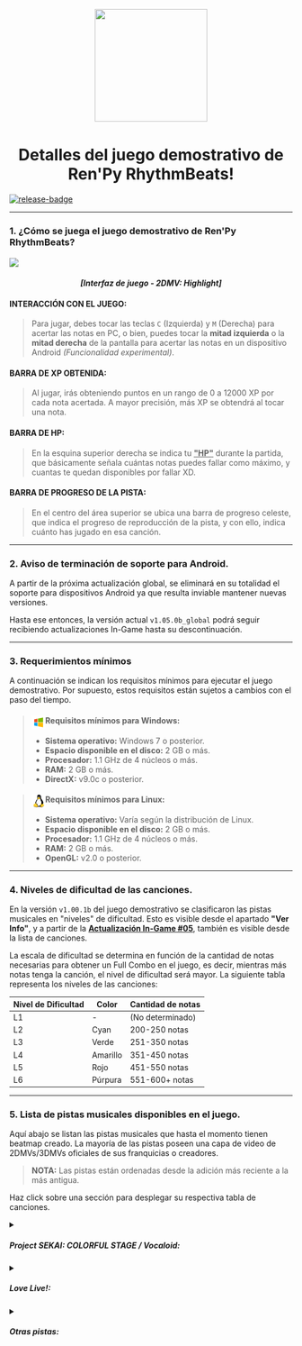 [release]: https://github.com/CharlieFuu69/RenPy_RhythmBeats/releases
[release-badge]: https://img.shields.io/github/v/release/CharlieFuu69/RenPy_RhythmBeats?style=for-the-badge&logo=github

<p align="center">
  <img width="200" height="200" src="https://user-images.githubusercontent.com/77955772/208582867-fe267999-3f6c-448f-ae78-26b14ced10ac.png">
</p>

<h1 align="center"> Detalles del juego demostrativo de Ren'Py RhythmBeats! </h1>

[![release-badge]][release]

---
<h3 id="how-to-play"> 1. ¿Cómo se juega el juego demostrativo de Ren'Py RhythmBeats? </h3>

<img align="center" src="https://user-images.githubusercontent.com/77955772/227761433-b2e86077-3b0d-4d23-b30e-1886c580fcc5.png"></img>
<h4 align = "center"> <i>[Interfaz de juego - 2DMV: Highlight]</i> </h4>

#### INTERACCIÓN CON EL JUEGO:
> Para jugar, debes tocar las teclas `C` (Izquierda) y `M` (Derecha) para acertar las notas en PC, o bien, puedes tocar la **mitad izquierda** o la **mitad derecha** de la pantalla para acertar las notas en un dispositivo Android _(Funcionalidad experimental)_.

#### BARRA DE XP OBTENIDA:
> Al jugar, irás obteniendo puntos en un rango de 0 a 12000 XP por cada nota acertada. A mayor precisión, más XP se obtendrá al tocar una nota.

#### BARRA DE HP:
> En la esquina superior derecha se indica tu <ins>**"HP"**</ins> durante la partida, que básicamente señala cuántas notas puedes fallar como máximo, y cuantas te quedan disponibles por fallar XD.

#### BARRA DE PROGRESO DE LA PISTA:
> En el centro del área superior se ubica una barra de progreso celeste, que indica el progreso de reproducción de la pista, y con ello, indica cuánto has jugado en esa canción.

---

<h3 id="rbs-in-linux"> 2. Aviso de terminación de soporte para Android. </h3>

A partir de la próxima actualización global, se eliminará en su totalidad el soporte para dispositivos Android ya que resulta inviable mantener nuevas versiones.

Hasta ese entonces, la versión actual `v1.05.0b_global` podrá seguir recibiendo actualizaciones In-Game hasta su descontinuación.

---

<h3 id="requirements"> 3. Requerimientos mínimos </h3>

A continuación se indican los requisitos mínimos para ejecutar el juego demostrativo. Por supuesto, estos requisitos están sujetos a cambios con el paso del tiempo.

><p align="left">
>    <img align="left" width="24" height="24" src="icons/windows.png"/>
>    <h4>Requisitos mínimos para Windows:</h4>
> </p>
> 
> * **Sistema operativo:** Windows 7 o posterior.
> * **Espacio disponible en el disco:** 2 GB o más.
> * **Procesador:** 1.1 GHz de 4 núcleos o más.
> * **RAM:** 2 GB o más.
> * **DirectX:** v9.0c o posterior.

><p align="left">
>    <img align="left" width="24" height="24" src="icons/linux.png"/>
>    <h4>Requisitos mínimos para Linux:</h4>
> </p>
> 
> * **Sistema operativo:** Varía según la distribución de Linux.
> * **Espacio disponible en el disco:** 2 GB o más.
> * **Procesador:** 1.1 GHz de 4 núcleos o más.
> * **RAM:** 2 GB o más.
> * **OpenGL:** v2.0 o posterior.

---

<h3 id="song-difficult-list"> 4. Niveles de dificultad de las canciones. </h3>

En la versión `v1.00.1b` del juego demostrativo se clasificaron las pistas musicales en "niveles" de dificultad. Esto es visible desde el apartado **"Ver Info"**, y a partir de la **[Actualización In-Game #05](https://github.com/CharlieFuu69/RenPy_RhythmBeats/releases/tag/v1.00.1b_upd05)**, también es visible desde la lista de canciones.

La escala de dificultad se determina en función de la cantidad de notas necesarias para obtener un Full Combo en el juego, es decir, mientras más notas tenga la canción, el nivel de dificultad será mayor. La siguiente tabla representa los niveles de las canciones:

| Nivel de Dificultad | Color    | Cantidad de notas |
|---|---|---|
| L1                  | -        | (No determinado)  |
| L2                  | Cyan     | 200-250 notas     |
| L3                  | Verde    | 251-350 notas     |
| L4                  | Amarillo | 351-450 notas     |
| L5                  | Rojo     | 451-550 notas     |
| L6                  | Púrpura  | 551-600+ notas     |

---

<h3 id="song-list"> 5. Lista de pistas musicales disponibles en el juego. </h3>

Aquí abajo se listan las pistas musicales que hasta el momento tienen beatmap creado. La mayoría de las pistas poseen una capa de video de 2DMVs/3DMVs oficiales de sus franquicias o creadores.

> **NOTA:** Las pistas están ordenadas desde la adición más reciente a la más antigua.

Haz click sobre una sección para desplegar su respectiva tabla de canciones.

<details>
  <summary><h5>Project SEKAI: COLORFUL STAGE / Vocaloid:</h5></summary>
<br>

| Pistas musicales               | Artistas/Unidad                        | BPM | Dificultad | Full Combo | MV                                       |
|---|---|---|---|---|---|
| Last Score                     | Hatsune Miku                           | 134 | L6         | 658 notas  | No añadido                               |
| Teo                            | Leo/need                               | 185 | L5         | 507 notas  | 3DMV: "Project SEKAI: COLORFUL STAGE!"   |
| Stella                         | Leo/need                               | 197 | L5         | 509 notas  | 3DMV: "Project SEKAI: COLORFUL STAGE!"   |
| STAGE OF SEKAI                 | Leo/need × Kagamine Len                | 190 | L5         | 473 notas  | 3DMV: "Project SEKAI: COLORFUL STAGE!"   |
| Brand New Day                  | irucaice Ft. Hatsune Miku              | 185 | L6         | 608 notas  | No añadido                               |
| Sweet Magic                    | Wonderlands × Showtime                 | 123 | L5         | 540 notas  | 3DMV: "Project SEKAI: COLORFUL STAGE!"   |
| Happy Synthesizer (SEKAI Ver.) | MORE MORE JUMP!                        | 127 | L6         | 578 notas  | 3DMV: "Project SEKAI: COLORFUL STAGE!"   |
| Greenlights Serenade           | Hatsune Miku                           | 200 | L4         | 443 notas  | No añadido                               |
| Angel's Clover                 | MORE MORE JUMP!                        | 193 | L4         | 437 notas  | 3DMV: "Project SEKAI: COLORFUL STAGE!"   |
| Hand in Hand                   | Hatsune Miku / Kz                      | 128 | L4         | 381 notas  | No añadido                               |
| Gunjou Sanka (SEKAI Ver.)      | Hatsune Miku, Ichika Hoshino... (4 más)| 168 | L3         | 307 notas  | 3DMV: "Project SEKAI: COLORFUL STAGE!"   |
| Highlight                      | Kira Ft. Hatsune Miku                  | 130 | L3         | 253 notas  | MV: Ekkoberry, riguruma (MIKU EXPO 2021) |
</details>


<details>
  <summary><h5>Love Live!:</h5></summary>
<br>

| Pistas musicales               | Artistas/Unidad                             | BPM | Dificultad | Full Combo | MV                                 |
|---|---|---|---|---|---|
| GALAXY HidE and SeeK           | AZALEA                                      | 141 | L3         | 320 notas  | 3DMV: "Love Live! SIF ALL STARS"   |
| START:DASH!!                   | μ's                                         | 150 | L4         | 393 notas  | 3DMV: "Love Live! SIF ALL STARS"   |
| DIVE!                          | Setsuna Yuki (CV: Kusunoki Tomori)          | 180 | L4         | 411 notas  | No añadido                         |
| Sore wa Bokutachi no Kiseki    | μ's                                         | 180 | L3         | 304 notas  | 3DMV: "Love Live! SIF ALL STARS"   |
| Genki Zenkai DAY! DAY! DAY!    | CYaRon!                                     | 190 | L5         | 454 notas  | 3DMV: "Love Live! SIF ALL STARS"   |
| DREAMY COLOR                   | Aqours                                      | 190 | L5         | 521 notas  | No añadido                         |
| No brand girls                 | μ's                                         | 196 | L4         | 391 notas  | 3DMV: "Love Live! SIF ALL STARS"   |
| START!! True dreams            | Liella!                                     | 178 | L3         | 268 notas  | MV: "Love Live! Superstar!! S1 OP" |
| BANZAI! digital trippers       | Aqours Ft. Hatsune Miku                     | 180 | L4         | 418 notas  | MV/CGI: SUNRISE, Lantis, KADOKAWA. |
| NEO SKY, NEO MAP!              | Love Live! Nijigasaki High School Idol Club | 142 | L3         | 276 notas  | 3DMV: "Love Live! SIF ALL STARS"   |
| Snow Halation                  | μ's                                         | 173 | L3         | 305 notas  | 3DMV: "Love Live! SIF ALL STARS"   |
| Ryouran! Victory Road          | Love Live! Nijigasaki High School Idol Club | 135 | L6         | 580 notas  | MV Fanmade: Henry L.               |
| MOMENT RING                    | μ's                                         | 196 | L4         | 368 notas  | 3DMV: "Love Live! SIF ALL STARS"   |
| Mirai no Bokura wa Shitteru yo | Aqours                                      | 181 | L2         | 229 notas  | MV: Love Live! Sunshine!! S2 OP    |
</details>


<details>
  <summary><h5>Otras pistas:</h5></summary>
<br>
  
| Pistas musicales      | Artistas                  | BPM | Dificultad | Full Combo | MV         |
|---|---|---|---|---|---|
| The Anthem (Der Alte) | Dimitri Vegas & Like Mike | 140 | L5         | 535 notas  | No añadido |
</details>
